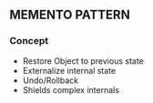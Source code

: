 ## MEMENTO PATTERN

### Concept

- Restore Object to previous state
- Externalize internal state
- Undo/Rollback
- Shields complex internals
